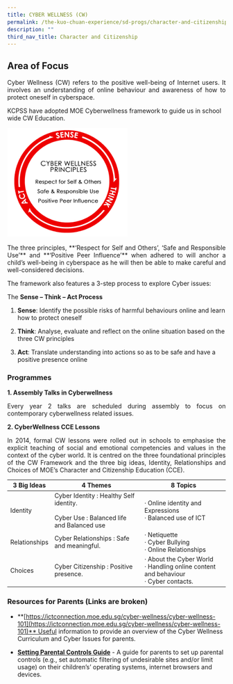 ```yaml
---
title: CYBER WELLNESS (CW)
permalink: /the-kuo-chuan-experience/sd-progs/character-and-citizenship-programme/cyber-wellness-cw/
description: ""
third_nav_title: Character and Citizenship
---
```

## Area of Focus

<p align="justify">Cyber Wellness (CW) refers to the positive well-being of Internet users. It involves an understanding of online behaviour and awareness of how to protect oneself in cyberspace. 

KCPSS have adopted MOE Cyberwellness framework to guide us in school wide CW Education.</p>



<img src="/images/The%20Kuo%20Chuan%20Experience/Student%20Development%20Programmes/Cyber%20Wellness%201.png" style="width:55%">

<p align="justify">The three principles, **‘Respect for Self and Others’, ‘Safe and Responsible Use’** and **‘Positive Peer Influence’** when adhered to will anchor a child’s well-being in cyberspace as he will then be able to make careful and well-considered decisions. </p>

<p align="justify">The framework also features a 3-step process to explore Cyber issues:   </p>

	
The **Sense – Think – Act Process**

1. **Sense**: Identify the possible risks of harmful behaviours online and learn how to protect oneself

2. **Think**: Analyse, evaluate and reflect on the online situation based on the three CW principles

3. **Act**: Translate understanding into actions so as to be safe and have a positive presence online

### Programmes


**1. Assembly Talks in Cyberwellness**

  

<p align="justify">Every year 2 talks are scheduled during assembly to focus on contemporary cyberwellness related issues.</p>

  

**2. CyberWellness CCE Lessons**

  

<p align="justify">In 2014, formal CW lessons were rolled out in schools to emphasise the explicit teaching of social and emotional competencies and values in the context of the cyber world. It is centred on the three foundational principles of the CW Framework and the three big ideas, Identity, Relationships and Choices of MOE’s Character and Citizenship Education (CCE).</p>

<table>
<thead>
  <tr>
    <th>3 Big Ideas</th>
    <th>4 Themes</th>
    <th>8 Topics</th>
  </tr>
</thead>
<tbody>
  <tr>
    <td>Identity</td>
    <td>Cyber Identity : Healthy Self identity.<br> <br>Cyber Use : Balanced life and Balanced use</td>
    <td>· Online identity and Expressions<br>·       Balanced use of ICT</td>
  </tr>
  <tr>
    <td>Relationships</td>
    <td>Cyber Relationships : Safe and meaningful.</td>
    <td>·      Netiquette<br>·     Cyber Bullying<br>·     Online Relationships</td>
  </tr>
  <tr>
    <td>Choices</td>
    <td>Cyber Citizenship : Positive presence.</td>
    <td>·     About the Cyber World<br>·    Handling online content and behaviour<br>·      Cyber contacts.</td>
  </tr>
</tbody>
</table>


### Resources for Parents (Links are broken)

<p align="justify">

*   **[https://ictconnection.moe.edu.sg/cyber-wellness/cyber-wellness-101](https://ictconnection.moe.edu.sg/cyber-wellness/cyber-wellness-101)** Useful information to provide an overview of the Cyber Wellness Curriculum and Cyber Issues for parents.

  
*   **[Setting Parental Controls Guide](http://ictconnection.moe.edu.sg/cyber-wellness/for-parents/guides-and-tips/parental-controls)** \- A guide for parents to set up parental controls (e.g., set automatic filtering of undesirable sites and/or limit usage) on their children’s’ operating systems, internet browsers and devices.
	</p>